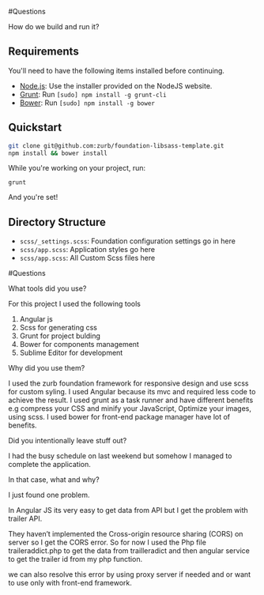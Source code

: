 #Questions

How do we build and run it?

## Requirements

You'll need to have the following items installed before continuing.

  * [Node.js](http://nodejs.org): Use the installer provided on the NodeJS website.
  * [Grunt](http://gruntjs.com/): Run `[sudo] npm install -g grunt-cli`
  * [Bower](http://bower.io): Run `[sudo] npm install -g bower`

## Quickstart

```bash
git clone git@github.com:zurb/foundation-libsass-template.git
npm install && bower install
```

While you're working on your project, run:

`grunt`

And you're set!

## Directory Structure

  * `scss/_settings.scss`: Foundation configuration settings go in here
  * `scss/app.scss`: Application styles go here
  * `scss/app.scss`: All Custom Scss files here




#Questions

What tools did you use? 

For this project I used the following tools

1) Angular js
2) Scss for generating css
3) Grunt for project bulding
4) Bower for components management
5) Sublime Editor for development

Why did you use them?

I used the zurb foundation framework for responsive design and use scss for custom syling. 
I used Angular because its mvc and required less code to achieve the result. 
I used grunt as a task runner and have different benefits e.g compress your CSS and minify your JavaScript, Optimize your images, using scss.
I used bower for front-end package manager have lot of benefits.

Did you intentionally leave stuff out? 

I had the busy schedule on last weekend but somehow I managed to complete the application.

In that case, what and why?

I just found one problem.

In Angular JS  its very easy to get data from API but I get the problem with trailer API.

They haven’t implemented the Cross-origin resource sharing (CORS) on server so I get the CORS error.
So for now I used the Php file traileraddict.php to get the data from trailleradict and then angular service to get the trailer id from my php function.

we can also resolve this error by using proxy server if needed and or want to use only with front-end framework.